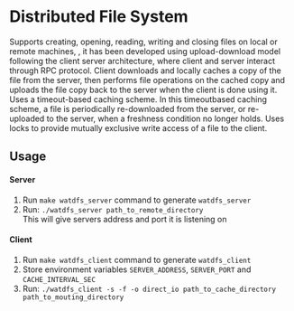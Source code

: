 # Distributed File System

Supports creating, opening, reading, writing and closing files on local or remote machines, , it has been developed using upload-download model following the client server architecture, where client and server interact through RPC protocol. Client downloads and locally caches a copy of the file from the server, then performs file operations on the cached copy and uploads the file copy back to the server when the client is done using it. Uses a timeout-based caching scheme. In this timeoutbased caching scheme, a file is periodically re-downloaded from the server, or re-uploaded to the server, when a freshness condition no longer holds. Uses locks to provide mutually exclusive write access of a file to the client.



## Usage

#### Server
1. Run `make watdfs_server` command to generate `watdfs_server`
2. Run: `./watdfs_server path_to_remote_directory`<br/>
   This will give servers address and port it is listening on

#### Client
1. Run `make watdfs_client` command to generate `watdfs_client`
2. Store environment variables `SERVER_ADDRESS`, `SERVER_PORT` and `CACHE_INTERVAL_SEC`
3. Run: `./watdfs_client -s -f -o direct_io path_to_cache_directory path_to_mouting_directory`
